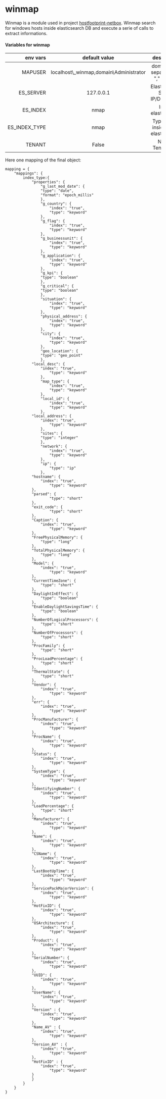 # winmap

Winmap is a module used in project [hostfootprint-netbox](https://github.com/nemmeviu/hostfootprint-netbox/).
Winmap search for windows hosts inside elasticsearch DB and
execute a serie of calls to extract informations.

#### Variables for winmap

| env vars      | default value                                           | description                            |
|--------------:|:-------------------------------------------------------:|:--------------------------------------:|
| MAPUSER       | localhost\\_winmap,domain\\Administrator | domain\user separated by "," if many   |
| ES_SERVER     | 127.0.0.1                                               | Elasticsearch Server IP/DNS name       |   
| ES_INDEX      | nmap	                                                  | Indice elasticsearch                   |
| ES_INDEX_TYPE | nmap	                                                  | Type object inside index elasticsearch |
| TENANT        | False                                                   | Netbox Tenant slug                     |

Here one mapping of the final object:
```
mapping = {
    "mappings": {
        index_type:{
            "properties": {
                "g_last_mod_date": {
	            "type": "date",
	            "format": "epoch_millis"
                },
                "g_country": {
                    "index": "true", 
                    "type": "keyword"
                },
                "g_flag": {
                    "index": "true", 
                    "type": "keyword"
                },
                "g_businessunit": {
                    "index": "true", 
                    "type": "keyword"
                },
                "g_application": {
                    "index": "true", 
                    "type": "keyword"
                },
                "g_kpi": {
	            "type": "boolean"
                },
                "g_critical": {
	            "type": "boolean"	    
                },
                "situation": {
                    "index": "true", 
                    "type": "keyword"
                },
                "physical_address": {
                    "index": "true", 
                    "type": "keyword"
                },
                "city": {
                    "index": "true", 
                    "type": "keyword"
                },
                "geo_location": {
	            "type": "geo_point"
                },
	        "local_desc": {
	            "index": "true", 
                    "type": "keyword"
                },
                "map_type": {
                    "index": "true", 
                    "type": "keyword"
                },
                "local_id": {
                    "index": "true", 
                    "type": "keyword"
                },
	        "local_address": {
	            "index": "true", 
                    "type": "keyword"
                },
                "sites": {
	            "type": "integer"
                },
                "network": {
                    "index": "true", 
                    "type": "keyword"
                },
                "ip": {
                    "type": "ip"
                },
	        "hostname": {
	            "index": "true", 
                    "type": "keyword"
	        },
	        "parsed": {
                    "type": "short"
	        },
	        "exit_code": {
                    "type": "short"
	        },
	        "Caption": {
	            "index": "true", 
                    "type": "keyword"
	        },	    
	        "FreePhysicalMemory": {
	            "type": "long"
	        },
	        "TotalPhysicalMemory": {
	            "type": "long"
	        },
	        "Model": {
	            "index": "true", 
                    "type": "keyword"
	        },
	        "CurrentTimeZone": {
	            "type": "short"
	        },
	        "DaylightInEffect": {
	            "type": "boolean"
	        },
	        "EnableDaylightSavingsTime": {
	            "type": "boolean"
	        },
	        "NumberOfLogicalProcessors": {
	            "type": "short"
	        },
	        "NumberOfProcessors": {
	            "type": "short"
	        },
	        "ProcFamily": {
	            "type": "short"
	        },
	        "ProcLoadPercentage": {
	            "type": "short"
	        },
	        "ThermalState": {
	            "type": "short"
	        },
	        "Vendor": {
	            "index": "true", 
                    "type": "keyword"
	        },
	        "err": {
	            "index": "true", 
                    "type": "keyword"
	        },
	        "ProcManufacturer": {
	            "index": "true", 
                    "type": "keyword"
	        },
	        "ProcName": {
	            "index": "true", 
                    "type": "keyword"
	        },
	        "Status": {
	            "index": "true", 
                    "type": "keyword"
	        },
	        "SystemType": {
	            "index": "true", 
                    "type": "keyword"
	        },
	        "IdentifyingNumber": {
	            "index": "true", 
                    "type": "keyword"
	        },
	        "LoadPercentage": {
	            "type": "short"
	        },
	        "Manufacturer": {
	            "index": "true", 
                    "type": "keyword"
	        },
	        "Name": {
	            "index": "true", 
                    "type": "keyword"
	        },
	        "CSName": {
	            "index": "true", 
                    "type": "keyword"
	        },
	        "LastBootUpTime": {
	            "index": "true", 
                    "type": "keyword"
	        },
	        "ServicePackMajorVersion": {
	            "index": "true", 
                    "type": "keyword"
	        },
	        "HotFixID": {
	            "index": "true", 
                    "type": "keyword"
	        },
	        "OSArchitecture": {
	            "index": "true", 
                    "type": "keyword"
	        },
	        "Product": {
	            "index": "true", 
                    "type": "keyword"
	        },
	        "SerialNumber": {
	            "index": "true", 
                    "type": "keyword"
	        },
	        "UUID": {
	            "index": "true", 
                    "type": "keyword"
	        },
	        "UserName": {
	            "index": "true", 
                    "type": "keyword"
	        },
	        "Version" : {
	            "index": "true", 
                    "type": "keyword"
	        },
	        "Name_AV" : {
	            "index": "true", 
                    "type": "keyword"
	        },
	        "Version_AV" : {
	            "index": "true", 
                    "type": "keyword"
	        },
	        "HotFixID" : {
	            "index": "true", 
                    "type": "keyword"
	        }
            }
        }
    }
}

```

